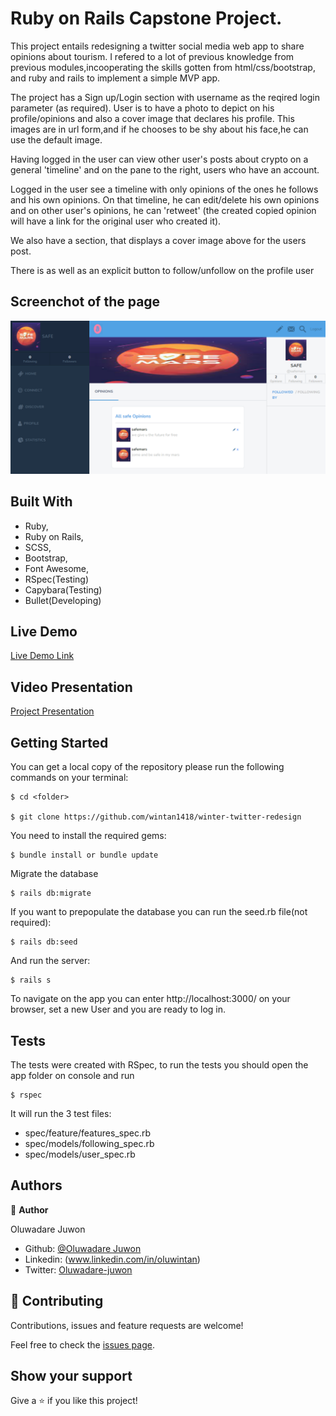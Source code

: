 # Ruby on Rails Capstone Project.
This project entails  redesigning a twitter social media web app to share opinions about tourism. I refered  to a lot of previous knowledge from previous modules,incooperating the skills gotten from html/css/bootstrap, and ruby and rails to implement a simple MVP app.

The project has a Sign up/Login  section with username as the  reqired login parameter (as required).  User is to have  a photo to depict on his profile/opinions and also a  cover image that declares his profile. This images are in url form,and if he chooses to be shy about his face,he can use the default image.

Having logged in  the user can view other user's posts about crypto on a general 'timeline' and on the pane to the right,  users who have an account. 

Logged in the user see a timeline with only opinions of the ones he follows and his own opinions. On that timeline, he can edit/delete his own opinions and on other user's opinions, he can 'retweet' (the created copied opinion will have a link for the original user who created it).

We also have a section, that displays a cover image above for the  users post.

There is as well as an explicit button to follow/unfollow on the profile user


## Screenchot of the page
![Screenshot Profile Page](./app/assets/images/readme2.png)

## Built With

   - Ruby,
   - Ruby on Rails,
   - SCSS,
   - Bootstrap,
   - Font Awesome,
   - RSpec(Testing)
   - Capybara(Testing)
   - Bullet(Developing)

## Live Demo

[Live Demo Link](https://cryptic-winter.herokuapp.com/)

## Video Presentation

[Project Presentation](https://www.loom.com/share/800ca18284a9437992655cec7ab6a12f)


## Getting Started

You can get a local copy of the repository please run the following commands on your terminal:

```
$ cd <folder>

$ git clone https://github.com/wintan1418/winter-twitter-redesign
```

You need to install the required gems:

```
$ bundle install or bundle update
```

Migrate the database

```
$ rails db:migrate
```

If you want to prepopulate the database you can run the seed.rb file(not required):

```
$ rails db:seed
```

And run the server:

```
$ rails s
```


To navigate on the app you can enter http://localhost:3000/ on your browser, set a new User and you are ready to log in.

## Tests

The tests were created with RSpec, to run the tests you should open the app folder on console and run 
 
```
$ rspec
```

It will run the 3 test files:

- spec/feature/features_spec.rb
- spec/models/following_spec.rb
- spec/models/user_spec.rb

## Authors

👤 **Author**

Oluwadare Juwon

- Github: [@Oluwadare Juwon](https://github.com/wintan1418)
- Linkedin: (www.linkedin.com/in/oluwintan)
- Twitter: [Oluwadare-juwon](https://twitter.com/@oluwadarejuwon)

## 🤝 Contributing

Contributions, issues and feature requests are welcome!

Feel free to check the [issues page](issues/).

## Show your support

Give a ⭐️ if you like this project!
